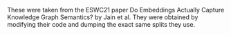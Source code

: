 These were taken from the ESWC21 paper Do Embeddings Actually Capture Knowledge Graph Semantics? by Jain et al.
They were obtained by modifying their code and dumping the exact same splits they use.